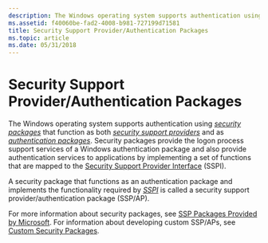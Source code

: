 ```yaml
---
description: The Windows operating system supports authentication using security packages that function as both security support providers and as authentication packages.
ms.assetid: f40060be-fad2-4008-b981-727199d71581
title: Security Support Provider/Authentication Packages
ms.topic: article
ms.date: 05/31/2018
---
```


# Security Support Provider/Authentication Packages

The Windows operating system supports authentication using [*security packages*](../secgloss/s-gly.md) that function as both [*security support providers*](../secgloss/s-gly.md) and as [*authentication packages*](../secgloss/a-gly.md). Security packages provide the logon process support services of a Windows authentication package and also provide authentication services to applications by implementing a set of functions that are mapped to the [Security Support Provider Interface](sspi.md) (SSPI).

A security package that functions as an authentication package and implements the functionality required by [*SSPI*](../secgloss/s-gly.md) is called a security support provider/authentication package (SSP/AP).

For more information about security packages, see [SSP Packages Provided by Microsoft](ssp-packages-provided-by-microsoft.md). For information about developing custom SSP/APs, see [Custom Security Packages](custom-security-packages.md).

 

 
